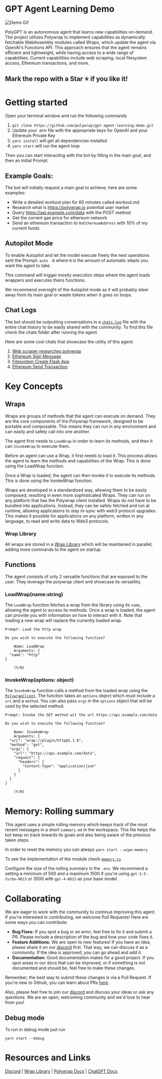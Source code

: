 # GPT Agent Learning Demo
![Demo Gif](./public/demo.gif)



PolyGPT is an autonomous agent that learns new capabilities on-demand. The project utilizes Polywrap to implement capabilities as dynamically fetchable WebAssembly modules called Wraps, which update the agent via OpenAI's Functions API. This approach ensures that the agent remains efficient and lightweight, while having access to a wide range of capabilities. Current capabilities include web scraping, local filesystem access, Ethereum transactions, and more.

Mark the repo with a Star ⭐ if you like it!
---



# Getting started
Open your terminal window and run the following commands
1. `git clone https://github.com/polywrap/gpt-agent-learning-demo.git`
2. Update your .env file with the appropriate keys for OpenAI and your Ethereum Private Key
3. `yarn install` will get all dependencies installed
4. `yarn start` will run the agent loop

Then you can start interacting with the bot by filling in the main goal, and then an initial Prompt.

## Example Goals:

The bot will initially request a main goal to achieve, here are some examples:

- Write a detailed workout plan for 60 minutes called workout.md
- Research what is https://polywrap.io potential user market
- Query https://api.example.com/data with the POST method
- Get the current gas price for ethereum network
- Send an ethereum transaction to `0xEthereumAddress` with 10% of my current funds

## Autopilot Mode 

To enable Autopilot and let the model execute freely the next operations sent the Prompt: `auto -N` where `N` is the amount of automatic stepts you want the agent to take.

This command will trigger mostly execution steps where the agent loads wrappers and executes theirs functions.

We recommend oversight of the Autopilot mode as it will probably steer away from its main goal or waste tokens when it goes on loops.

## Chat Logs

The bot should be outputting conversations in a [`chats.log`](/chats/) file with the entire chat history to be easily shared with the community. To find this file check the chats folder after running the agent.

Here are some cool chats that showcase the utility of this agent:
  1. [Web scraper researches polywrap](./example-chat-logs/07-06-web-scraper-research-polywrap.log)
  1. [Ethereum Sign Message](./example-chat-logs/07-04-ethereum-sign-message.log)
  2. [Filesystem Create Flask App](./example-chat-logs/07-04-filesystem-create-flask-app.log)
  3. [Ethereum Send Transaction](./example-chat-logs/07-05-ethereum-send-transaction.log)

# Key Concepts
## Wraps
Wraps are groups of methods that the agent can execute on demand. They are the core components of the Polywrap framework, designed to be portable and composable. This means they can run in any environment and can easily and safely call into one another.

The agent first needs to `LoadWrap` in order to learn its methods, and then it can `InvokeWrap` to execute them.

Before an agent can use a Wrap, it first needs to load it. This process allows the agent to learn the methods and capabilities of the Wrap. This is done using the LoadWrap function.

Once a Wrap is loaded, the agent can then invoke it to execute its methods. This is done using the InvokeWrap function.


Wraps are developed in a standardized way, allowing them to be easily composed, resulting in even more sophisticated Wraps. They can run on any platform that has the Polywrap client installed. Wraps do not have to be bundled into applications. Instead, they can be safely fetched and run at runtime, allowing applications to stay in-sync with web3 protocol upgrades. This makes it possible for applications on any platform, written in any language, to read and write data to Web3 protocols.

### Wrap Library

All wraps are stored in a [Wrap Library](https://github.com/polywrap/agent-wrap-library) which will be maintained in parallel, adding more commands to the agent on startup.

## Functions 

The agent consists of only 2 versatile functions that are exposed to the user. They leverage the polywrap client and showcase its versatility.

### LoadWrap(name:string)

The `LoadWrap` function fetches a wrap from the library using its `name`, allowing the agent to access its methods. Once a wrap is loaded, the agent can provide you with information on how to interact with it. Note that loading a new wrap will replace the currently loaded wrap.

```
Prompt: Load the http wrap

Do you wish to execute the following function?

    Name: LoadWrap
    Arguments: {
  "name": "http"
}

    (Y/N)
```


### InvokeWrap(options: object)
The `InvokeWrap` function calls a method from the loaded wrap using the [`PolywrapClient`](https://github.com/polywrap/javascript-client). The function takes an `options` object which must include a `uri` and a `method`. You can also pass `args` in the `options` object that will be used by the selected method.
```
Prompt: Invoke the GET method wit the url https://api.example.com/data

Do you wish to execute the following function?

    Name: InvokeWrap
    Arguments: {
  "uri": "wrap://plugin/http@1.1.0",
  "method": "get",
  "args": {
    "url": "https://api.example.com/data",
    "request": {
      "headers": {
        "Content-Type": "application/json"
      }
    }
  }
}

    (Y/N)
```

  

# Memory: Rolling summary

This agent uses a simple rolling memory which keeps track of the most recent messages in a short `summary.md` in the workspace. This file helps the bot keep on track towards its goals and also being aware of the previous taken steps.

In order to reset the memory you can always `yarn start --wipe-memory`

To see the implementation of the module check [`memory.ts`](./src/memory.ts)

Configure the size of the rolling summary in the `.env`. We recommend a setting a minimum of 500 and a maximum 1500 if you're using `gpt-3.5-turbo-0613` or 3500 with `gpt-4-0613` as your base model.

# Collaborating

We are eager to work with the community to continue improving this agent. If you're interested in contributing, we welcome Pull Requests! Here are some ways you can contribute:

- **Bug Fixes:** If you spot a bug or an error, feel free to fix it and submit a PR. Please include a description of the bug and how your code fixes it.
- **Feature Additions:** We are open to new features! If you have an idea, please share it on our [discord](https://discord.com/invite/Z5m88a5qWu) first. That way, we can discuss it as a community. If the idea is approved, you can go ahead and add it.
- **Documentation:** Good documentation makes for a good project. If you spot areas in our docs that can be improved, or if something is not documented and should be, feel free to make these changes.

Remember, the best way to submit these changes is via a Pull Request. If you're new to Github, you can learn about PRs [here](https://docs.github.com/en/github/collaborating-with-issues-and-pull-requests/about-pull-requests).

Also, please feel free to join our [discord](https://discord.com/invite/Z5m88a5qWu) and discuss your ideas or ask any questions. We are an open, welcoming community and we'd love to hear from you!

## Debug mode

To run in debug mode just run 

  `yarn start --debug`


# Resources and Links

[Discord](https://discord.com/invite/Z5m88a5qWu)  |  [Wrap Library](https://github.com/polywrap/agent-wrap-library)  |  [Polywrap Docs](https://docs.polywrap.io)  |  [ChatGPT Docs](https://platform.openai.com/docs/guides/gpt/function-calling)
